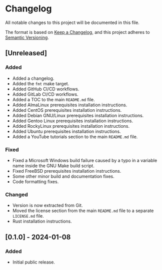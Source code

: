 # Changelog

All notable changes to this project will be documented in this file.

The format is based on [Keep a Changelog](https://keepachangelog.com/en/1.0.0/),
and this project adheres to [Semantic Versioning](https://semver.org/spec/v2.0.0.html).

## [Unreleased]

### Added

- Added a changelog.
- Added the <code>fmt</code> make target.
- Added GitHub CI/CD workflows.
- Added GitLab CI/CD workflows.
- Added a TOC to the main <code>README.md</code> file.
- Added AlmaLinux prerequisites installation instructions.
- Added CentOS prerequisites installation instructions.
- Added Debian GNU/Linux prerequisites installation instructions.
- Added Gentoo Linux prerequisites installation instructions.
- Added RockyLinux prerequisites installation instructions.
- Added Ubuntu prerequisites installation instructions.
- Added a YouTube tutorials section to the main <code>README.md</code> file.

### Fixed

- Fixed a Microsoft Windows build failure caused by a typo in a variable name inside the GNU Make build script.
- Fixed FreeBSD prerequisites installation instructions.
- Some other minor build and documentation fixes.
- Code formatting fixes.

### Changed

- Version is now extracted from Git.
- Moved the license section from the main <code>README.md</code> file to a separate <code>LICENSE.md</code> file.
- Rust installation instructions.

## [0.1.0] - 2024-01-08

### Added

- Initial public release.
